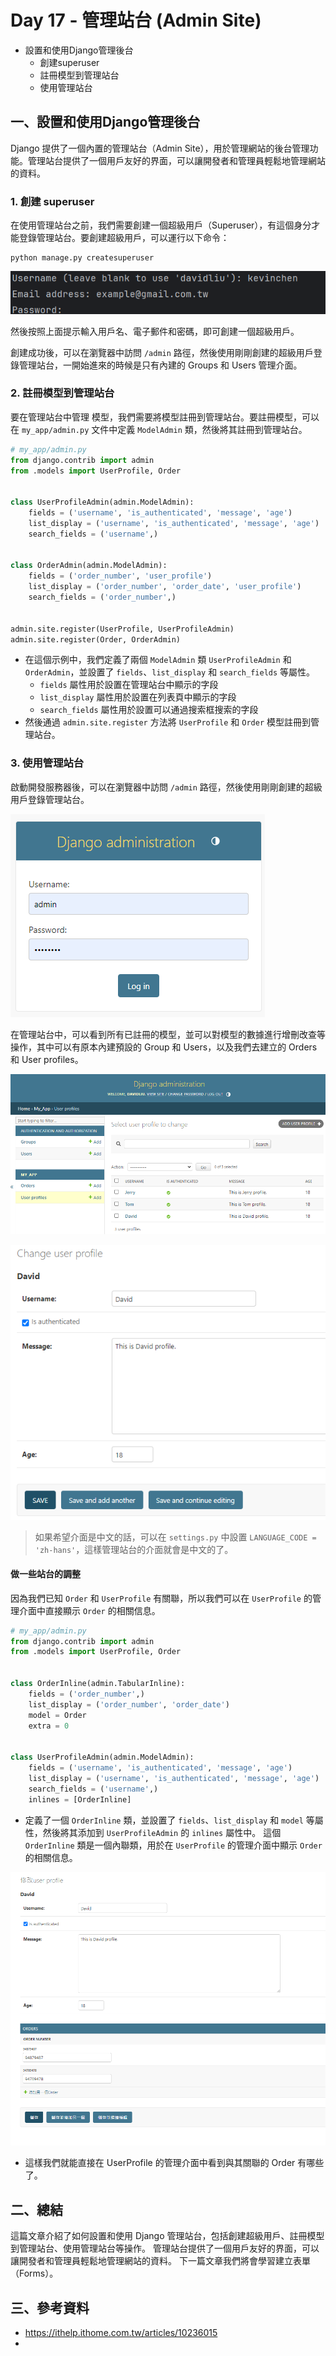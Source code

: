 # Day 17 - 管理站台 (Admin Site)

- 設置和使用Django管理後台
   - 創建superuser
   - 註冊模型到管理站台
   - 使用管理站台


## 一、設置和使用Django管理後台

Django 提供了一個內置的管理站台（Admin Site），用於管理網站的後台管理功能。管理站台提供了一個用戶友好的界面，可以讓開發者和管理員輕鬆地管理網站的資料。

### 1. 創建 superuser

在使用管理站台之前，我們需要創建一個超級用戶（Superuser），有這個身分才能登錄管理站台。要創建超級用戶，可以運行以下命令：

```commandline
python manage.py createsuperuser
```

![superuser.png](superuser.png)

然後按照上面提示輸入用戶名、電子郵件和密碼，即可創建一個超級用戶。

創建成功後，可以在瀏覽器中訪問 `/admin` 路徑，然後使用剛剛創建的超級用戶登錄管理站台，一開始進來的時候是只有內建的 Groups 和 Users 管理介面。





### 2. 註冊模型到管理站台

要在管理站台中管理  模型，我們需要將模型註冊到管理站台。要註冊模型，可以在 `my_app/admin.py` 文件中定義 `ModelAdmin` 類，然後將其註冊到管理站台。

```python
# my_app/admin.py
from django.contrib import admin
from .models import UserProfile, Order


class UserProfileAdmin(admin.ModelAdmin):
    fields = ('username', 'is_authenticated', 'message', 'age')
    list_display = ('username', 'is_authenticated', 'message', 'age')
    search_fields = ('username',)


class OrderAdmin(admin.ModelAdmin):
    fields = ('order_number', 'user_profile')
    list_display = ('order_number', 'order_date', 'user_profile')
    search_fields = ('order_number',)


admin.site.register(UserProfile, UserProfileAdmin)
admin.site.register(Order, OrderAdmin)
```
- 在這個示例中，我們定義了兩個 `ModelAdmin` 類 `UserProfileAdmin` 和 `OrderAdmin`，並設置了 `fields`、`list_display` 和 `search_fields` 等屬性。 
  - `fields` 屬性用於設置在管理站台中顯示的字段
  - `list_display` 屬性用於設置在列表頁中顯示的字段
  - `search_fields` 屬性用於設置可以通過搜索框搜索的字段
- 然後通過 `admin.site.register` 方法將 `UserProfile` 和 `Order` 模型註冊到管理站台。


### 3. 使用管理站台

啟動開發服務器後，可以在瀏覽器中訪問 `/admin` 路徑，然後使用剛剛創建的超級用戶登錄管理站台。

![login.png](login.png)

在管理站台中，可以看到所有已註冊的模型，並可以對模型的數據進行增刪改查等操作，其中可以有原本內建預設的 Group 和 Users，以及我們去建立的 Orders 和 User profiles。

![admin.png](admin.png)

![David.png](David.png)

> 如果希望介面是中文的話，可以在 `settings.py` 中設置 `LANGUAGE_CODE = 'zh-hans'`，這樣管理站台的介面就會是中文的了。

#### 做一些站台的調整

因為我們已知 `Order` 和 `UserProfile` 有關聯，所以我們可以在 `UserProfile` 的管理介面中直接顯示 `Order` 的相關信息。

```python
# my_app/admin.py
from django.contrib import admin
from .models import UserProfile, Order


class OrderInline(admin.TabularInline):
    fields = ('order_number',)
    list_display = ('order_number', 'order_date')
    model = Order
    extra = 0


class UserProfileAdmin(admin.ModelAdmin):
    fields = ('username', 'is_authenticated', 'message', 'age')
    list_display = ('username', 'is_authenticated', 'message', 'age')
    search_fields = ('username',)
    inlines = [OrderInline]
```
- 定義了一個 `OrderInline` 類，並設置了 `fields`、`list_display` 和 `model` 等屬性，然後將其添加到 `UserProfileAdmin` 的 `inlines` 屬性中。
這個 `OrderInline` 類是一個內聯類，用於在 `UserProfile` 的管理介面中顯示 `Order` 的相關信息。

![inline.png](inline.png)
- 這樣我們就能直接在 UserProfile 的管理介面中看到與其關聯的 Order 有哪些了。

## 二、總結

這篇文章介紹了如何設置和使用 Django 管理站台，包括創建超級用戶、註冊模型到管理站台、使用管理站台等操作。
管理站台提供了一個用戶友好的界面，可以讓開發者和管理員輕鬆地管理網站的資料。
下一篇文章我們將會學習建立表單（Forms）。

## 三、參考資料
- https://ithelp.ithome.com.tw/articles/10236015
- 
